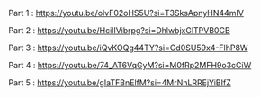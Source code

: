 Part 1 : https://youtu.be/olvF02oHS5U?si=T3SksApnyHN44mIV

Part 2 : https://youtu.be/HcilIVibrpg?si=DhlwbjxGlTPVB0CB

Part 3 : https://youtu.be/iQvKOQg44TY?si=Gd0SU59x4-FlhP8W

Part 4 : https://youtu.be/74_AT6VqGyM?si=M0fRp2MFH9o3cCiW

Part 5 : https://youtu.be/gIaTFBnElfM?si=4MrNnLRREjYiBIfZ
